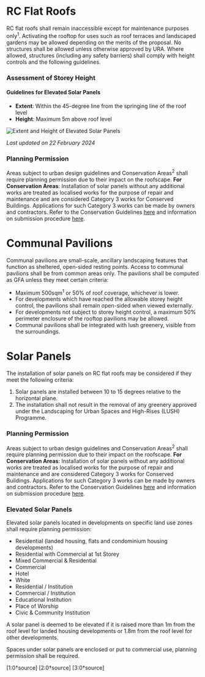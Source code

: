 # RC Flat Roofs

RC flat roofs shall remain inaccessible except for maintenance purposes only<sup>1</sup>. Activating the rooftop for uses such as roof terraces and landscaped gardens may be allowed depending on the merits of the proposal. No structures shall be allowed unless otherwise approved by URA. Where allowed, structures (including any safety barriers) shall comply with height controls and the following guidelines.

### Assessment of Storey Height

#### Guidelines for Elevated Solar Panels
- **Extent**: Within the 45-degree line from the springing line of the roof level
- **Height**: Maximum 5m above roof level

![Extent and Height of Elevated Solar Panels](https://www.ura.gov.sg/-/media/Corporate/Guidelines/Development-control/GFA/GFA54_Solar_Panels_Buildings.jpg?h=100%25&w=100%25)

*Last updated on 22 February 2024*

### Planning Permission
Areas subject to urban design guidelines and Conservation Areas<sup>2</sup> shall require planning permission due to their impact on the roofscape.
**For Conservation Areas**: Installation of solar panels without any additional works are treated as localised works for the purpose of repair and maintenance and are considered Category 3 works for Conserved Buildings. Applications for such Category 3 works can be made by owners and contractors. Refer to the Conservation Guidelines [here](https://www.ura.gov.sg/Corporate/Guidelines/Conservation) and information on submission procedure [here](https://www.ura.gov.sg/Corporate/Guidelines/Conservation/Additions-Alterations/Types-Works).

# Communal Pavilions

Communal pavilions are small-scale, ancillary landscaping features that function as sheltered, open-sided resting points. Access to communal pavilions shall be from common areas only. The pavilions shall be computed as GFA unless they meet certain criteria:
- Maximum 500sqm<sup>1</sup> or 50% of roof coverage, whichever is lower.
- For developments which have reached the allowable storey height control, the pavilions shall remain open-sided when viewed externally.
- For developments not subject to storey height control, a maximum 50% perimeter enclosure of the rooftop pavilions may be allowed.
- Communal pavilions shall be integrated with lush greenery, visible from the surroundings.

# Solar Panels

The installation of solar panels on RC flat roofs may be considered if they meet the following criteria:
1. Solar panels are installed between 10 to 15 degrees relative to the horizontal plane.
2. The installation shall not result in the removal of any greenery approved under the Landscaping for Urban Spaces and High-Rises (LUSH) Programme.

### Planning Permission
Areas subject to urban design guidelines and Conservation Areas<sup>2</sup> shall require planning permission due to their impact on the roofscape.
**For Conservation Areas**: Installation of solar panels without any additional works are treated as localised works for the purpose of repair and maintenance and are considered Category 3 works for Conserved Buildings. Applications for such Category 3 works can be made by owners and contractors. Refer to the Conservation Guidelines [here](https://www.ura.gov.sg/Corporate/Guidelines/Conservation) and information on submission procedure [here](https://www.ura.gov.sg/Corporate/Guidelines/Conservation/Additions-Alterations/Types-Works).

### Elevated Solar Panels
Elevated solar panels located in developments on specific land use zones shall require planning permission:

- Residential (landed housing, flats and condominium housing developments)
- Residential with Commercial at 1st Storey
- Mixed Commercial & Residential
- Commercial
- Hotel
- White
- Residential / Institution
- Commercial / Institution
- Educational Institution
- Place of Worship
- Civic & Community Institution

A solar panel is deemed to be elevated if it is raised more than 1m from the roof level for landed housing developments or 1.8m from the roof level for other developments.

Spaces under solar panels are enclosed or put to commercial use, planning permission shall be required.

[1:0†source]
[2:0†source]
[3:0†source]

